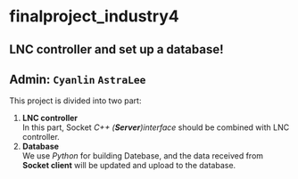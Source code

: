 # finalproject_industry4

## LNC controller and set up a database!



Admin: `Cyanlin` `AstraLee`
---

This project is divided into two part:

1. **LNC controller**  
	In this part, Socket *C++ (**Server**)interface* should be combined with LNC controller.
2. **Database**  
	We use *Python* for building Datebase, and the data received from **Socket client** will be updated and upload to the database.


